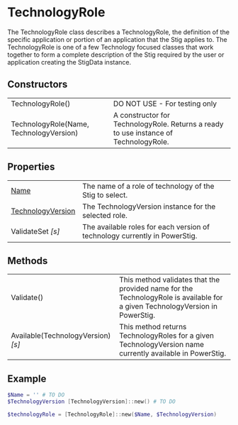 # TechnologyRole

The TechnologyRole class describes a TechnologyRole, the definition of the specific application or portion of an application that the Stig applies to. The TechnologyRole is one of a few Technology focused classes that work together to form a complete description of the Stig required by the user or application creating the StigData instance.

## Constructors

|||
|-|-|
| TechnologyRole() | DO NOT USE - For testing only |
| TechnologyRole(Name, TechnologyVersion) | A constructor for TechnologyRole. Returns a ready to use instance of TechnologyRole. |

## Properties

|||
|-|-|
| [Name](https://docs.microsoft.com/en-us/dotnet/api/system.string?view=netframework-4.7.1) | The name of a role of technology of the Stig to select. |
| [TechnologyVersion](TechnologyVersion.md) | The TechnologyVersion instance for the selected role. |
| ValidateSet *[s]* | The available roles for each version of technology currently in PowerStig. |

## Methods

|||
|-|-|
| Validate() | This method validates that the provided name for the TechnologyRole is available for a given TechnologyVersion in PowerStig. |
| Available(TechnologyVersion) *[s]* | This method returns TechnologyRoles for a given TechnologyVersion name currently available in PowerStig. |

## Example

```PowerShell
$Name = '' # TO DO
$TechnologyVersion [TechnologyVersion]::new() # TO DO

$technologyRole = [TechnologyRole]::new($Name, $TechnologyVersion)
```
